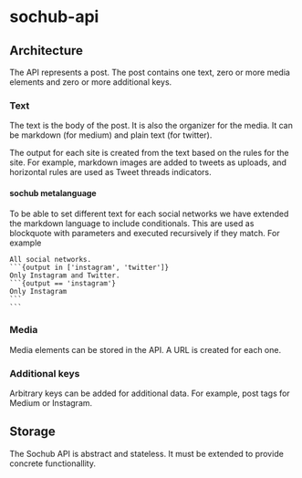 # sochub-api

## Architecture

The API represents a post. The post contains
one text, zero or more media elements and zero or more additional keys.

### Text

The text is the body of the post. It is also the organizer for the media. It can
be markdown (for medium) and plain text (for twitter).

The output for each site is created from the text based on the rules for the
site. For example, markdown images are added to tweets as uploads, and
horizontal rules are used as Tweet threads indicators.

#### sochub metalanguage

To be able to set different text for each social networks we have extended the
markdown language to include conditionals. This are used as blockquote with
parameters and executed recursively if they match. For example

    All social networks.
    ```{output in ['instagram', 'twitter']}
    Only Instagram and Twitter.
    ```{output == 'instagram'}
    Only Instagram
    ```
    ```

### Media

Media elements can be stored in the API. A URL is created for each one.

### Additional keys

Arbitrary keys can be added for additional data. For example, post tags for
Medium or Instagram.

## Storage

The Sochub API is abstract and stateless. It must be extended to provide
concrete functionallity.
